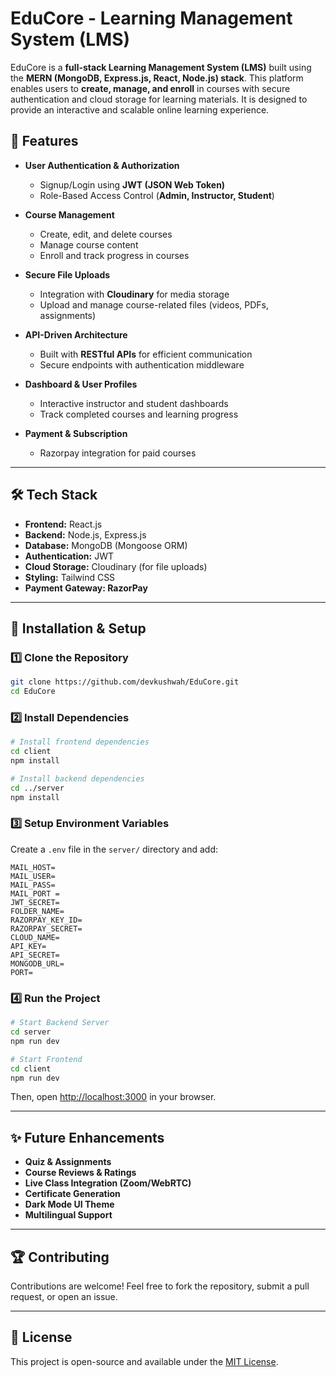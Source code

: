 # EduCore - Learning Management System (LMS)

EduCore is a **full-stack Learning Management System (LMS)** built using the **MERN (MongoDB, Express.js, React, Node.js) stack**. This platform enables users to **create, manage, and enroll** in courses with secure authentication and cloud storage for learning materials. It is designed to provide an interactive and scalable online learning experience.

## 🚀 Features
- **User Authentication & Authorization**
  - Signup/Login using **JWT (JSON Web Token)**
  - Role-Based Access Control (**Admin, Instructor, Student**)
  
- **Course Management**
  - Create, edit, and delete courses
  - Manage course content
  - Enroll and track progress in courses
  
- **Secure File Uploads**
  - Integration with **Cloudinary** for media storage
  - Upload and manage course-related files (videos, PDFs, assignments)
  
- **API-Driven Architecture**
  - Built with **RESTful APIs** for efficient communication
  - Secure endpoints with authentication middleware

- **Dashboard & User Profiles**
  - Interactive instructor and student dashboards
  - Track completed courses and learning progress
  
- **Payment & Subscription**
  - Razorpay integration for paid courses

---

## 🛠️ Tech Stack
- **Frontend:** React.js
- **Backend:** Node.js, Express.js
- **Database:** MongoDB (Mongoose ORM)
- **Authentication:** JWT
- **Cloud Storage:** Cloudinary (for file uploads)
- **Styling:** Tailwind CSS 
- **Payment Gateway: RazorPay**

---



## 🔧 Installation & Setup
### 1️⃣ Clone the Repository
```sh
git clone https://github.com/devkushwah/EduCore.git
cd EduCore
```

### 2️⃣ Install Dependencies
```sh
# Install frontend dependencies
cd client
npm install

# Install backend dependencies
cd ../server
npm install
```

### 3️⃣ Setup Environment Variables
Create a `.env` file in the `server/` directory and add:
```env
MAIL_HOST=
MAIL_USER=
MAIL_PASS=
MAIL_PORT = 
JWT_SECRET=
FOLDER_NAME=
RAZORPAY_KEY_ID=
RAZORPAY_SECRET=
CLOUD_NAME=
API_KEY=
API_SECRET=
MONGODB_URL=
PORT=
```

### 4️⃣ Run the Project
```sh
# Start Backend Server
cd server
npm run dev

# Start Frontend
cd client
npm run dev
```
Then, open [http://localhost:3000](http://localhost:3000) in your browser.


---

## ✨ Future Enhancements
- **Quiz & Assignments**
- **Course Reviews & Ratings**
- **Live Class Integration (Zoom/WebRTC)**
- **Certificate Generation**
- **Dark Mode UI Theme**
- **Multilingual Support**

---

## 🏆 Contributing
Contributions are welcome! Feel free to fork the repository, submit a pull request, or open an issue.

---

## 📜 License
This project is open-source and available under the [MIT License](LICENSE).


